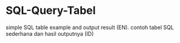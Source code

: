 # SQL-Query-Tabel
simple SQL table example and output result (EN). contoh tabel SQL sederhana dan hasil outputnya (ID)
